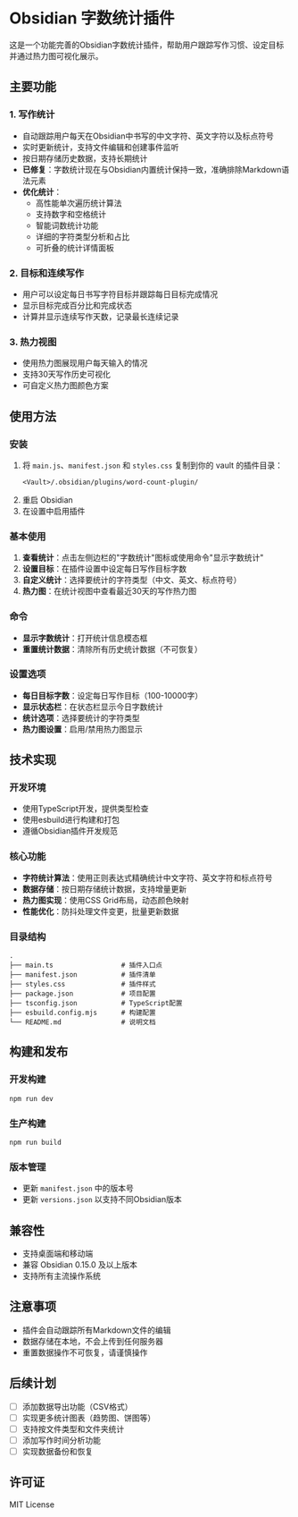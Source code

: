 # Obsidian 字数统计插件

这是一个功能完善的Obsidian字数统计插件，帮助用户跟踪写作习惯、设定目标并通过热力图可视化展示。

## 主要功能

### 1. 写作统计
- 自动跟踪用户每天在Obsidian中书写的中文字符、英文字符以及标点符号
- 实时更新统计，支持文件编辑和创建事件监听
- 按日期存储历史数据，支持长期统计
- **已修复**：字数统计现在与Obsidian内置统计保持一致，准确排除Markdown语法元素
- **优化统计**：
  - 高性能单次遍历统计算法
  - 支持数字和空格统计
  - 智能词数统计功能
  - 详细的字符类型分析和占比
  - 可折叠的统计详情面板

### 2. 目标和连续写作
- 用户可以设定每日书写字符目标并跟踪每日目标完成情况
- 显示目标完成百分比和完成状态
- 计算并显示连续写作天数，记录最长连续记录

### 3. 热力视图
- 使用热力图展现用户每天输入的情况
- 支持30天写作历史可视化
- 可自定义热力图颜色方案

## 使用方法

### 安装
1. 将 `main.js`、`manifest.json` 和 `styles.css` 复制到你的 vault 的插件目录：
   ```
   <Vault>/.obsidian/plugins/word-count-plugin/
   ```
2. 重启 Obsidian
3. 在设置中启用插件

### 基本使用
1. **查看统计**：点击左侧边栏的"字数统计"图标或使用命令"显示字数统计"
2. **设置目标**：在插件设置中设定每日写作目标字数
3. **自定义统计**：选择要统计的字符类型（中文、英文、标点符号）
4. **热力图**：在统计视图中查看最近30天的写作热力图

### 命令
- **显示字数统计**：打开统计信息模态框
- **重置统计数据**：清除所有历史统计数据（不可恢复）

### 设置选项
- **每日目标字数**：设定每日写作目标（100-10000字）
- **显示状态栏**：在状态栏显示今日字数统计
- **统计选项**：选择要统计的字符类型
- **热力图设置**：启用/禁用热力图显示

## 技术实现

### 开发环境
- 使用TypeScript开发，提供类型检查
- 使用esbuild进行构建和打包
- 遵循Obsidian插件开发规范

### 核心功能
- **字符统计算法**：使用正则表达式精确统计中文字符、英文字符和标点符号
- **数据存储**：按日期存储统计数据，支持增量更新
- **热力图实现**：使用CSS Grid布局，动态颜色映射
- **性能优化**：防抖处理文件变更，批量更新数据

### 目录结构
```
.
├── main.ts                 # 插件入口点
├── manifest.json           # 插件清单
├── styles.css              # 插件样式
├── package.json            # 项目配置
├── tsconfig.json           # TypeScript配置
├── esbuild.config.mjs      # 构建配置
└── README.md               # 说明文档
```

## 构建和发布

### 开发构建
```bash
npm run dev
```

### 生产构建
```bash
npm run build
```

### 版本管理
- 更新 `manifest.json` 中的版本号
- 更新 `versions.json` 以支持不同Obsidian版本

## 兼容性

- 支持桌面端和移动端
- 兼容 Obsidian 0.15.0 及以上版本
- 支持所有主流操作系统

## 注意事项

- 插件会自动跟踪所有Markdown文件的编辑
- 数据存储在本地，不会上传到任何服务器
- 重置数据操作不可恢复，请谨慎操作

## 后续计划

- [ ] 添加数据导出功能（CSV格式）
- [ ] 实现更多统计图表（趋势图、饼图等）
- [ ] 支持按文件类型和文件夹统计
- [ ] 添加写作时间分析功能
- [ ] 实现数据备份和恢复

## 许可证

MIT License


